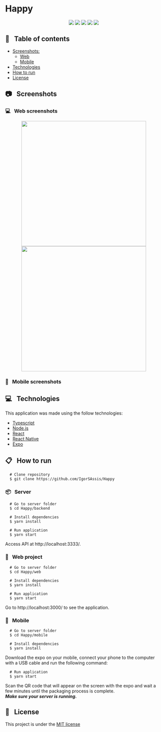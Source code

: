 # Happy

<p align="center">
  <img src="https://img.shields.io/badge/Happy-NLW%203.0-15B6D6?logo=data:image/png;base64,iVBORw0KGgoAAAANSUhEUgAAABAAAAAQCAMAAAAoLQ9TAAAALVBMVEVHcExxWsF0XMJzXMJxWcFsUsD///9jRrzY0u6Xh9Gsn9n39fyMecy0qd2bjNJWBT0WAAAABHRSTlMA2Do606wF2QAAAGlJREFUGJVdj1cWwCAIBLEsRU3uf9xobDH8+GZwUYi8i6ucJwrxKE+7D0G9Q4vlYqtmCSjndr4CgCgzlyFgfKfKCVO0LrPKjmiqMxGXkJwNnXskqWG+1oSM+BSwD8f29YLNjvx/OQrn+g99oQSoNmt3PgAAAABJRU5ErkJggg=="></img>
  <img src="https://img.shields.io/github/last-commit/IgorSAssis/Happy?color=15B6D6"></img> 
  <img src="https://img.shields.io/github/languages/top/IgorSAssis/Happy?color=15B6D6&logo=Typescript&logoColor=blue"></img>
  <img src="https://img.shields.io/github/repo-size/IgorSAssis/Happy?color=15B6D6"></img>
  <img src="https://img.shields.io/github/license/IgorSAssis/Happy?color=15B6D6"></img>
</p>

## :pushpin: &nbsp; Table of contents

* [Screenshots:](#Screenshots)
  * [Web](#Web)
  * [Mobile](#Mobile)
* [Technologies](#Technologies)
* [How to run](#HowToRun)
* [License](#Licence)

<a name="Screenshots" />

## :camera: &nbsp; Screenshots

<a name="Web" />

### :computer: &nbsp; Web screenshots

<p align="center">
  <img src="" width="400" /> 
  <img src="" width="400" /> 
</p>

<a name="Mobile" />

### :iphone: &nbsp; Mobile screenshots

<a name="Technologies" />

## :computer: &nbsp; Technologies
This application was made using the follow technologies:

* [Typescript](https://www.typescriptlang.org/)
* [Node.js](https://nodejs.org/en/)
* [React](https://reactjs.org/)
* [React Native](https://reactnative.dev/)
* [Expo](https://expo.io/learn)

<a name="HowToRun" />

## :clipboard: &nbsp; How to run

```shell
  # Clone repository
  $ git clone https://github.com/IgorSAssis/Happy
```
### :package: &nbsp; Server

```shell
  # Go to server folder
  $ cd Happy/backend
  
  # Install dependencies
  $ yarn install
  
  # Run application
  $ yarn start
```
Access API at http://localhost:3333/.

### :milky_way: &nbsp; Web project

```shell
  # Go to server folder
  $ cd Happy/web
  
  # Install dependencies
  $ yarn install
  
  # Run application
  $ yarn start
```

Go to http://localhost:3000/ to see the application.

### :iphone: &nbsp; Mobile

```shell
  # Go to server folder
  $ cd Happy/mobile
  
  # Install dependencies
  $ yarn install
```
Download the expo on your mobile, connect your phone to the computer with a USB cable and run the following command:

```shell
  # Run application
  $ yarn start
```

Scan the QR code that will appear on the screen with the expo and wait a few minutes until the packaging process is complete.
<br/>***Make sure your server is running.***

<a name="Licence" />

## :page_facing_up: &nbsp; License
This project is under the  [MIT license](https://github.com/IgorSAssis/Happy/blob/master/LICENSE)
